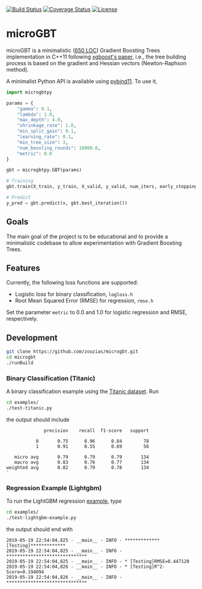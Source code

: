 [![Build Status](https://travis-ci.org/zouzias/microgbt.svg?branch=master)](https://travis-ci.org/zouzias/microgbt/builds)
[![Coverage Status](https://coveralls.io/repos/github/zouzias/microgbt/badge.svg?branch=master)](https://coveralls.io/github/zouzias/microgbt?branch=master)
[![License](https://img.shields.io/badge/license-Apache-blue.svg)](LICENSE)


# microGBT

microGBT is a minimalistic ([650 LOC](NOTES.md)) Gradient Boosting Trees implementation in C++11 following [xgboost's paper](https://arxiv.org/abs/1603.02754), i.e., the tree building process is based on the gradient and Hessian vectors (Newton-Raphson method).

A minimalist Python API is available using [pybind11](https://github.com/pybind/pybind11). To use it,

```python
import microgbtpy

params = {
    "gamma": 0.1,
    "lambda": 1.0,
    "max_depth": 4.0,
    "shrinkage_rate": 1.0,
    "min_split_gain": 0.1,
    "learning_rate": 0.1,
    "min_tree_size": 3,
    "num_boosting_rounds": 10000.0,
    "metric": 0.0
}

gbt = microgbtpy.GBT(params)

# Training
gbt.train(X_train, y_train, X_valid, y_valid, num_iters, early_stopping_rounds)

# Predict
y_pred = gbt.predict(x, gbt.best_iteration())
```
## Goals

The main goal of the project is to be educational and to provide a minimalistic codebase to allow experimentation with Gradient Boosting Trees.

## Features

Currently, the following loss functions are supported:
* Logistic loss for binary classification, `logloss.h`
* Root Mean Squared Error (RMSE) for regression, `rmse.h`

Set the parameter `metric` to 0.0 and 1.0 for logistic regression and RMSE, respectively.


## Development

```bash
git clone https://github.com/zouzias/microgbt.git
cd microgbt
./runBuild

```

### Binary Classification (Titanic)
A binary classification example using the [Titanic dataset](https://www.kaggle.com/naresh31/titanic-machine-learning-from-disaster). Run

```bash
cd examples/
./test-titanic.py
```
the output should include

````
              precision    recall  f1-score   support

           0       0.75      0.96      0.84        78
           1       0.91      0.55      0.69        56

   micro avg       0.79      0.79      0.79       134
   macro avg       0.83      0.76      0.77       134
weighted avg       0.82      0.79      0.78       134
`
````

### Regression Example (Lightgbm)

To run the LightGBM regression [example](https://github.com/microsoft/LightGBM/tree/master/examples/regression), type

````bash
cd examples/
./test-lightgbm-example.py
````

the output should end with

```
2019-05-19 22:54:04,825 - __main__ - INFO - *************[Testing]*************
2019-05-19 22:54:04,825 - __main__ - INFO - ******************************
2019-05-19 22:54:04,825 - __main__ - INFO - * [Testing]RMSE=0.447120
2019-05-19 22:54:04,826 - __main__ - INFO - * [Testing]R^2-Score=0.194094
2019-05-19 22:54:04,826 - __main__ - INFO - ******************************

```
